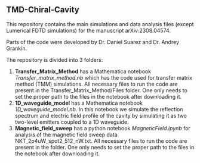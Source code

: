 ## TMD-Chiral-Cavity

This repository contains the main simulations and data analysis files (except Lumerical FDTD simulations) for the manuscript arXiv:2308.04574.

Parts of the code were developed by Dr. Daniel Suarez and Dr. Andrey Grankin.

The repository is divided into 3 folders:
1. **Transfer_Matrix_Method** has a Mathematica notebook _Transfer_matrix_method.nb_ which has the code used for transfer matrix method (TMM) simulations. All necessary files to run the code are present in the Transfer_Matrix_Method/Files folder. One only needs to set the proper path to the files in the notebook after downloading it.
2. **1D_waveguide_model** has a Mathematica notebook _1D_waveguide_model.nb_. In this notebook we simulate the reflection spectrum and electric field profile of the cavity by simulating it as two two-level emitters coupled to a 1D waveguide.
3. **Magnetic_field_sweep** has a python notebook _MagneticField.ipynb_ for analysis of the magnetic field sweep data NKT_2p4uW_spot2_512_nW.txt. All necessary files to run the code are present in the folder. One only needs to set the proper path to the files in the notebook after downloading it.
